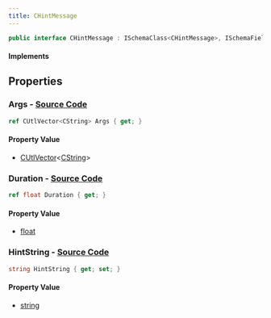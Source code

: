 ```yaml
---
title: CHintMessage
---
```


```csharp
public interface CHintMessage : ISchemaClass<CHintMessage>, ISchemaField, ISchemaClass, INativeHandle
```

#### Implements

## Properties

### **Args** - [Source Code](https://github.com/swiftly-solution/swiftlys2/blob/main/managed/src/SwiftlyS2.Generated/Schemas/Interfaces/CHintMessage.cs#L18)

```csharp
ref CUtlVector<CString> Args { get; }
```

#### Property Value

- [CUtlVector](/docs/api/-1)<[CString](/docs/api/shared/natives/cstring)>

### **Duration** - [Source Code](https://github.com/swiftly-solution/swiftlys2/blob/main/managed/src/SwiftlyS2.Generated/Schemas/Interfaces/CHintMessage.cs#L20)

```csharp
ref float Duration { get; }
```

#### Property Value

- [float](https://learn.microsoft.com/dotnet/api/system.single)

### **HintString** - [Source Code](https://github.com/swiftly-solution/swiftlys2/blob/main/managed/src/SwiftlyS2.Generated/Schemas/Interfaces/CHintMessage.cs#L16)

```csharp
string HintString { get; set; }
```

#### Property Value

- [string](https://learn.microsoft.com/dotnet/api/system.string)

